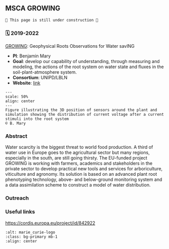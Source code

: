 ## MSCA GROWING


```{warning}
🚧 This page is still under construction 🚧
```


### 🗓️ 2019-2022


[GROWING](https://benjmy.github.io/Growing.github.io/): Geophysical Roots Observations for Water savING

- **PI**: Benjamin Mary
- **Goal**: develop our capability of understanding, through measuring and modeling, the actions of the root system on water state and fluxes in the soil-plant-atmosphere system.
- **Consortium**: UNIPD/LBLN
- **Website**: [link](http://geo.geoscienze.unipd.it/growingwebsite/index.php)


```{figure} ../../img/MSCA_img.png
---
scale: 50%
align: center
---
Figure illustrating the 3D position of sensors around the plant and simulation showing the distribution of current voltage after a current stimuli into the root system
© B. Mary
```


### Abstract

Water scarcity is the biggest threat to world food production. A third of water use in Europe goes to the agricultural sector but many regions, especially in the south, are still going thirsty. The EU-funded project GROWING is working with farmers, academics and stakeholders in the private sector to develop practical new tools and services for arboriculture, viticulture and agronomy. Its solution is based on an advanced plant root phenotyping technology, above- and below-ground monitoring system and a data assimilation scheme to construct a model of water distribution.

### Outreach




### Useful links

https://cordis.europa.eu/project/id/842922



```{image} ../../img/marie_curie-logo-400px.jpg
:alt: marie_curie-logo
:class: bg-primary mb-1
:align: center
```



